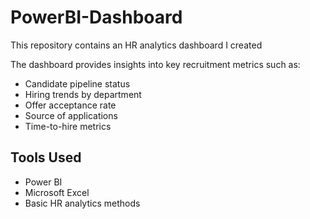 # PowerBI-Dashboard

This repository contains an HR analytics dashboard I created 

The dashboard provides insights into key recruitment metrics such as:

- Candidate pipeline status
- Hiring trends by department
- Offer acceptance rate
- Source of applications
- Time-to-hire metrics

## Tools Used
- Power BI
- Microsoft Excel
- Basic HR analytics methods
  
